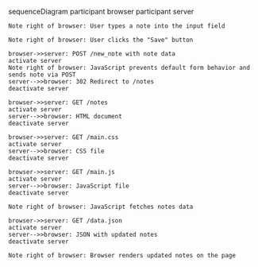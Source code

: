 sequenceDiagram
    participant browser
    participant server

    Note right of browser: User types a note into the input field

    Note right of browser: User clicks the "Save" button

    browser->>server: POST /new_note with note data
    activate server
    Note right of browser: JavaScript prevents default form behavior and sends note via POST
    server-->>browser: 302 Redirect to /notes
    deactivate server

    browser->>server: GET /notes
    activate server
    server-->>browser: HTML document
    deactivate server

    browser->>server: GET /main.css
    activate server
    server-->>browser: CSS file
    deactivate server

    browser->>server: GET /main.js
    activate server
    server-->>browser: JavaScript file
    deactivate server

    Note right of browser: JavaScript fetches notes data

    browser->>server: GET /data.json
    activate server
    server-->>browser: JSON with updated notes
    deactivate server

    Note right of browser: Browser renders updated notes on the page
